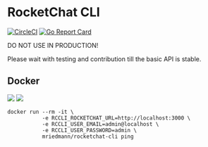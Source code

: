 # RocketChat CLI

[![CircleCI](https://circleci.com/gh/mriedmann/rocketchat-cli.svg?style=svg)](https://circleci.com/gh/mriedmann/rocketchat-cli)
[![Go Report Card](https://goreportcard.com/badge/github.com/mriedmann/rocketchat-cli)](https://goreportcard.com/report/github.com/mriedmann/rocketchat-cli)

DO NOT USE IN PRODUCTION!

Please wait with testing and contribution till the basic API is stable.

## Docker

[![](https://images.microbadger.com/badges/image/mriedmann/rocketchat-cli.svg)](https://microbadger.com/images/mriedmann/rocketchat-cli "Get your own image badge on microbadger.com")
[![](https://images.microbadger.com/badges/version/mriedmann/rocketchat-cli.svg)](https://microbadger.com/images/mriedmann/rocketchat-cli "Get your own version badge on microbadger.com")

```
docker run --rm -it \
           -e RCCLI_ROCKETCHAT_URL=http://localhost:3000 \
           -e RCCLI_USER_EMAIL=admin@localhost \
           -e RCCLI_USER_PASSWORD=admin \
           mriedmann/rocketchat-cli ping
```
